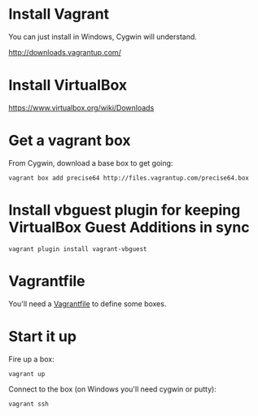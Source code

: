 # Install Vagrant

You can just install in Windows, Cygwin will understand.  

http://downloads.vagrantup.com/

# Install VirtualBox

https://www.virtualbox.org/wiki/Downloads

# Get a vagrant box

From Cygwin, download a base box to get going:

    vagrant box add precise64 http://files.vagrantup.com/precise64.box
    
# Install vbguest plugin for keeping VirtualBox Guest Additions in sync

    vagrant plugin install vagrant-vbguest

# Vagrantfile

You'll need a [Vagrantfile](https://github.com/conan/vagrant-setup/blob/master/Vagrantfile) to define some boxes.

# Start it up

Fire up a box:

    vagrant up

Connect to the box (on Windows you'll need cygwin or putty):

    vagrant ssh

